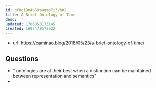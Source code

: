 ```yaml
---
id: gf0oi0n4b69pugmb7i3vhn2
title: A Brief Ontology of Time
desc: ''
updated: 1706053173145
created: 1697478572622
---
```


- url: https://caminao.blog/2018/05/23/a-brief-ontology-of-time/

## Questions

- " ontologies are at their best when a distinction can be maintained between representation and semantics"
- 